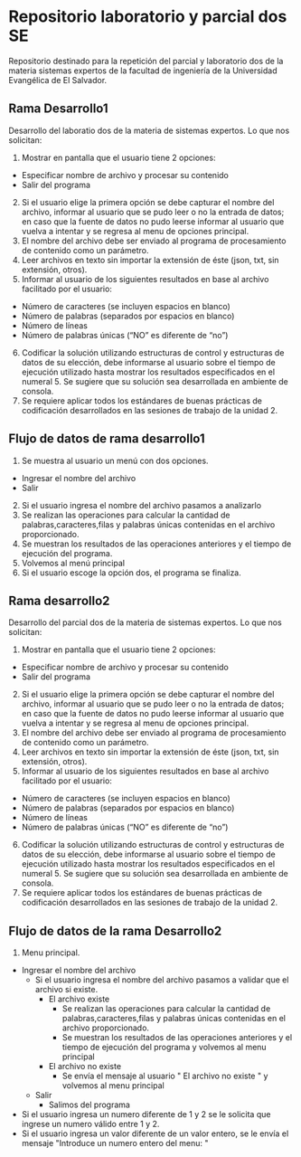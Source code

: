 # Repositorio laboratorio y parcial dos SE
Repositorio destinado para la repetición del parcial y laboratorio dos de la materia sistemas expertos de la facultad de ingeniería de la Universidad Evangélica de El Salvador.

## Rama Desarrollo1
Desarrollo del laboratio dos de la materia de sistemas expertos. Lo que nos solicitan:
1. Mostrar en pantalla que el usuario tiene 2 opciones: 
- Especificar nombre de archivo y procesar su contenido
- Salir del programa
2. Si el usuario elige la primera opción se debe capturar el nombre del archivo, informar al
usuario que se pudo leer o no la entrada de datos; en caso que la fuente de datos no pudo
leerse informar al usuario que vuelva a intentar y se regresa al menu de opciones principal.
3. El nombre del archivo debe ser enviado al programa de procesamiento de contenido como
un parámetro.
4. Leer archivos en texto sin importar la extensión de éste (json, txt, sin extensión, otros).
5. Informar al usuario de los siguientes resultados en base al archivo facilitado por el usuario:
- Número de caracteres (se incluyen espacios en blanco)
- Número de palabras (separados por espacios en blanco)
- Número de líneas
- Número de palabras únicas (“NO” es diferente de “no”)
6. Codificar la solución utilizando estructuras de control y estructuras de datos de su elección,
debe informarse al usuario sobre el tiempo de ejecución utilizado hasta mostrar los
resultados especificados en el numeral 5. Se sugiere que su solución sea desarrollada en
ambiente de consola.
7. Se requiere aplicar todos los estándares de buenas prácticas de codificación desarrollados
en las sesiones de trabajo de la unidad 2.

## Flujo de datos de rama desarrollo1
1. Se muestra al usuario un menú con dos opciones.
- Ingresar el nombre del archivo
- Salir
2. Si el usuario ingresa el nombre del archivo pasamos a analizarlo
3. Se realizan las operaciones para calcular la cantidad de palabras,caracteres,filas y palabras únicas contenidas en el archivo proporcionado.
4. Se muestran los resultados de las operaciones anteriores y el tiempo de ejecución del programa.
5. Volvemos al menú principal
6. Si el usuario escoge la opción dos, el programa se finaliza.

## Rama desarrollo2
Desarrollo del parcial dos de la materia de sistemas expertos. Lo que nos solicitan:
1. Mostrar en pantalla que el usuario tiene 2 opciones: 
- Especificar nombre de archivo y procesar su contenido
- Salir del programa
2. Si el usuario elige la primera opción se debe capturar el nombre del archivo, informar al
usuario que se pudo leer o no la entrada de datos; en caso que la fuente de datos no pudo
leerse informar al usuario que vuelva a intentar y se regresa al menu de opciones principal.
3. El nombre del archivo debe ser enviado al programa de procesamiento de contenido como
un parámetro.
4. Leer archivos en texto sin importar la extensión de éste (json, txt, sin extensión, otros).
5. Informar al usuario de los siguientes resultados en base al archivo facilitado por el usuario:
- Número de caracteres (se incluyen espacios en blanco)
- Número de palabras (separados por espacios en blanco)
- Número de líneas
- Número de palabras únicas (“NO” es diferente de “no”)
6. Codificar la solución utilizando estructuras de control y estructuras de datos de su elección,
debe informarse al usuario sobre el tiempo de ejecución utilizado hasta mostrar los
resultados especificados en el numeral 5. Se sugiere que su solución sea desarrollada en
ambiente de consola.
7. Se requiere aplicar todos los estándares de buenas prácticas de codificación desarrollados
en las sesiones de trabajo de la unidad 2.

## Flujo de datos de la rama Desarrollo2
1. Menu principal.
- Ingresar el nombre del archivo
  - Si el usuario ingresa el nombre del archivo pasamos a validar que el archivo si existe.
    - El archivo existe
      - Se realizan las operaciones para calcular la cantidad de palabras,caracteres,filas y palabras únicas contenidas en el archivo proporcionado. 
      - Se muestran los resultados de las operaciones anteriores y el tiempo de ejecución del programa y volvemos al menu principal
    - El archivo no existe
      - Se envía el mensaje al usuario " El archivo no existe " y volvemos al menu principal
  - Salir
    - Salimos del programa
 - Si el usuario ingresa un numero diferente de 1 y 2 se le solicita que ingrese un numero válido entre 1 y 2.
 - Si el usuario ingresa un valor diferente de un valor entero, se le envía el mensaje "Introduce un numero entero del menu: "
